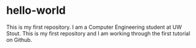 # hello-world
This is my first repository.
I am a Computer Engineering student at UW Stout. This is my first repository and I am working through the first tutorial on Github.
